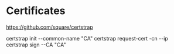 Certificates
===============

https://github.com/square/certstrap

certstrap init --common-name "CA"
certstrap request-cert -cn <username> --ip <ip>
certstrap sign <username> --CA "CA"

